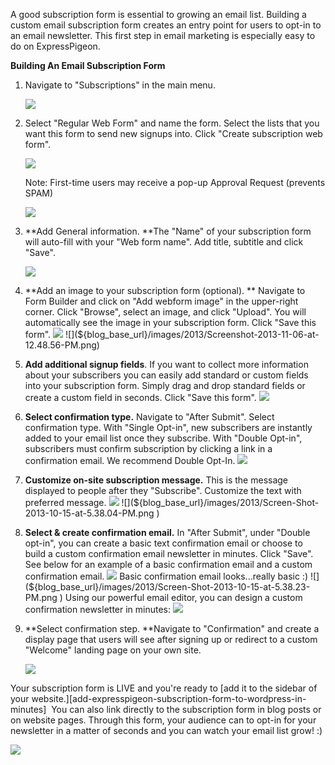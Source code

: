 A good subscription form is essential to growing an email list. Building
a custom email subscription form creates an entry point for users to
opt-in to an email newsletter. This first step in email marketing is
especially easy to do on ExpressPigeon.

**Building An Email Subscription Form**

1.  Navigate to "Subscriptions" in the main menu.

    ![](${blog_base_url}/images/2013/Screen-Shot-2013-10-29-at-2.46.09-PM.png)

2.  Select "Regular Web Form" and name the form. Select the lists that
    you want this form to send new signups into. Click "Create
    subscription web form".

    ![](${blog_base_url}/images/2013/Screen-Shot-2013-10-29-at-2.53.01-PM.png )

    Note: First-time users
    may receive a pop-up Approval Request (prevents SPAM)

    ![](${blog_base_url}/images/2013/Screen-Shot-2013-10-29-at-2.49.48-PM.png )

3.  **Add General information. **The "Name" of your subscription form
    will auto-fill with your "Web form name". Add title, subtitle and
    click "Save".

    ![](${blog_base_url}/images/2013/Screenshot-2013-11-06-at-12.29.24-PM.png )

4.  **Add an image to your subscription form (optional). ** Navigate to
    Form Builder and click on "Add webform image" in the upper-right
    corner. Click "Browse", select an image, and click "Upload". You
    will automatically see the image in your subscription form. Click
    "Save this form".
    ![](${blog_base_url}/images/2013/Screenshot-2013-11-06-at-12.45.12-PM.png)
    ![](${blog_base_url}/images/2013/Screenshot-2013-11-06-at-12.48.56-PM.png)
5.  **Add additional signup fields**. If you want to collect more
    information about your subscribers you can easily add standard or
    custom fields into your subscription form. Simply drag and drop
    standard fields or create a custom field in seconds. Click "Save
    this form".
    ![](${blog_base_url}/images/2013/submitfields.png )

6.  **Select confirmation type.** Navigate to "After Submit". Select
    confirmation type. With "Single Opt-in", new subscribers are
    instantly added to your email list once they subscribe. With "Double
    Opt-in", subscribers must confirm subscription by clicking a link in
    a confirmation email. We recommend Double Opt-In.
    ![](${blog_base_url}/images/2013/conf3.png )
7.  **Customize on-site subscription message.** This is the message
    displayed to people after they "Subscribe". Customize the text with
    preferred message.
   ![](${blog_base_url}/images/2013/confirmation-2.png )
   ![](${blog_base_url}/images/2013/Screen-Shot-2013-10-15-at-5.38.04-PM.png )
8.  **Select & create confirmation email.** In "After Submit", under
    "Double opt-in", you can create a basic text confirmation email or
    choose to build a custom confirmation email newsletter in minutes.
    Click "Save". See below for an example of a basic confirmation email
    and a custom confirmation email.
    ![](${blog_base_url}/images/2013/confemail.png )
    Basic     confirmation email looks...really basic :)
    ![](${blog_base_url}/images/2013/Screen-Shot-2013-10-15-at-5.38.23-PM.png )
    Using our powerful email editor, you can design a custom
    confirmation newsletter in minutes:
    ![](${blog_base_url}/images/2013/Screen-Shot-2013-10-15-at-6.18.46-PM.png)
9.  **Select confirmation step. **Navigate to "Confirmation" and create
    a display page that users will see after signing up or redirect to a
    custom "Welcome" landing page on your own site.

    ![](${blog_base_url}/images/2013/confirmation-direct.png )

Your subscription form is LIVE and you're ready to [add it to the sidebar of your website.][add-expresspigeon-subscription-form-to-wordpress-in-minutes] 
You can also link directly to the subscription form in blog posts or on website pages. Through this form,
your audience can to opt-in for your newsletter in a matter of seconds
and you can watch your email list grow! :)

![](${blog_base_url}/images/2013/Screen-Shot-2013-11-13-at-3.48.10-PM.png )

